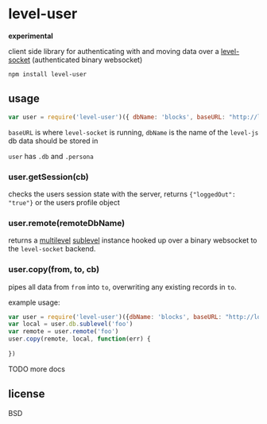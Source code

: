 # level-user

**experimental**

client side library for authenticating with and moving data over a [level-socket](https://github.com/maxogden/level-socket) (authenticated binary websocket)

```
npm install level-user
```

## usage

```js
var user = require('level-user')({ dbName: 'blocks', baseURL: "http://localhost:8080" })
```

`baseURL` is where `level-socket` is running, `dbName` is the name of the `level-js` db data should be stored in

`user` has `.db` and `.persona`

### user.getSession(cb)

checks the users session state with the server, returns `{"loggedOut": "true"}` or the users profile object

### user.remote(remoteDbName)

returns a [multilevel](https://npmjs.org/package/multilevel) [sublevel](https://npmjs.org/package/level-sublevel) instance hooked up over a binary websocket to the `level-socket` backend.

### user.copy(from, to, cb)

pipes all data from `from` into `to`, overwriting any existing records in `to`.

example usage:

```js
var user = require('level-user')({dbName: 'blocks', baseURL: "http://localhost:8080" })
var local = user.db.sublevel('foo')
var remote = user.remote('foo')
user.copy(remote, local, function(err) {
  
})
```

TODO more docs

## license

BSD